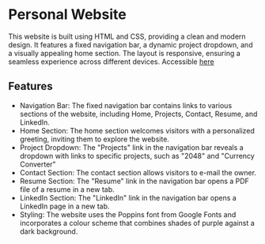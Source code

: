 # Personal Website
This website is built using HTML and CSS, providing a clean and modern design. It features a fixed navigation bar, a dynamic project dropdown, and a visually appealing home section. The layout is responsive, ensuring a seamless experience across different devices. Accessible [here](https://danieljung.ca/)

## Features
* Navigation Bar: The fixed navigation bar contains links to various sections of the website, including Home, Projects, Contact, Resume, and LinkedIn.
* Home Section: The home section welcomes visitors with a personalized greeting, inviting them to explore the website.
* Project Dropdown: The "Projects" link in the navigation bar reveals a dropdown with links to specific projects, such as "2048" and "Currency Converter"
* Contact Section: The contact section allows visitors to e-mail the owner.
* Resume Section: The "Resume" link in the navigation bar opens a PDF file of a resume in a new tab.
* LinkedIn Section: The "LinkedIn" link in the navigation bar opens a LinkedIn page in a new tab.
* Styling: The website uses the Poppins font from Google Fonts and incorporates a colour scheme that combines shades of purple against a dark background.
